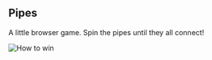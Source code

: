 Pipes
-----

A little browser game. Spin the pipes until they all connect!

![How to win](https://raw.githubusercontent.com/courajs/pipes/img/pipes.gif)

